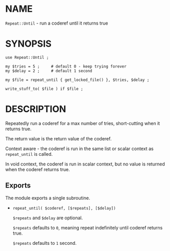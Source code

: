 # NAME

`Repeat::Until` - run a coderef until it returns true

# SYNOPSIS

    use Repeat::Until ;

    my $tries = 5 ;     # default 0 - keep trying forever
    my $delay = 2 ;     # default 1 second

    my $file = repeat_until { get_locked_file() }, $tries, $delay ;

    write_stuff_to( $file ) if $file ;

# DESCRIPTION

Repeatedly run a coderef for a max number of tries, short-cutting when it returns true.

The return value is the return value of the coderef.

Context aware - the coderef is run in the same list or scalar context as `repeat_until` is called.

In void context, the coderef is run in scalar context, but no value is returned when the coderef returns true.

## Exports

The module exports a single subroutine.

- `repeat_until( $coderef, [$repeats], [$delay])`

    `$repeats` and `$delay` are optional.

    `$repeats` defaults to `0`, meaning repeat indefinitely until coderef returns true.

    `$repeats` defaults to `1` second.
